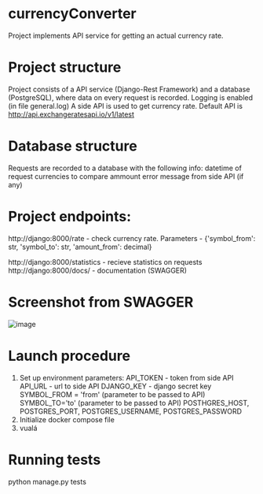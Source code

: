 # currencyConverter
Project implements API service for getting an actual currency rate.

# Project structure
Project consists of a API service (Django-Rest Framework) and a database (PostgreSQL), where data
on every request is recorded. Logging is enabled (in file general.log)
A side API is used to get currency rate. Default API is http://api.exchangeratesapi.io/v1/latest

# Database structure
Requests are recorded to a database with the following info:
datetime of request
currencies to compare
ammount
error message from side API (if any)


# Project endpoints:
http://django:8000/rate - check currency rate. 
Parameters - {'symbol_from': str, 'symbol_to': str, 'amount_from': decimal}

http://django:8000/statistics - recieve statistics on requests
http://django:8000/docs/ - documentation (SWAGGER)

# Screenshot from SWAGGER
![image](https://github.com/divergg/currencyConverter/assets/120757869/58f2c39f-3181-4cc6-96d8-8b7bcbc5754d)


# Launch procedure
1) Set up environment parameters:
   API_TOKEN - token from side API
   API_URL - url to side API
   DJANGO_KEY - django secret key
   SYMBOL_FROM = 'from' (parameter to be passed to API)
   SYMBOL_TO='to' (parameter to be passed to API)
   POSTHGRES_HOST, POSTGRES_PORT, POSTGRES_USERNAME, POSTGRES_PASSWORD
2) Initialize docker compose file
3) vualá

# Running tests
python manage.py tests


   






